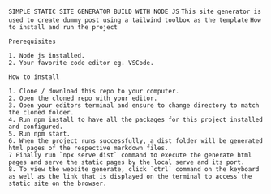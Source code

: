 `` SIMPLE STATIC SITE GENERATOR BUILD WITH NODE JS ``
```This site generator is used to create dummy post using a tailwind toolbox as the template```
``How to install and run the project``
````
Prerequisites

1. Node js installed.
2. Your favorite code editor eg. VSCode.

How to install

1. Clone / download this repo to your computer.
2. Open the cloned repo with your editor.
3. Open your editors terminal and ensure to change directory to match the cloned folder.
4. Run npm install to have all the packages for this project installed and configured.
5. Run npm start.
6. When the project runs successfully, a dist folder will be generated html pages of the respective markdown files.
7 Finally run `npx serve dist` command to execute the generate html pages and serve the static pages by the local serve and its port.
8. To view the website generate, click `ctrl` command on the keyboard as well as the link that is displayed on the terminal to access the static site on the browser.
````